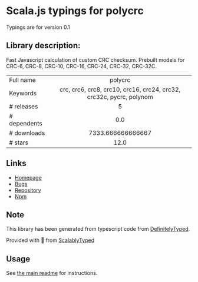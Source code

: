 
# Scala.js typings for polycrc

Typings are for version 0.1

## Library description:
Fast Javascript calculation of custom CRC checksum. Prebuilt models for CRC-6, CRC-8, CRC-10, CRC-16, CRC-24, CRC-32, CRC-32C.

|                    |                 |
| ------------------ | :-------------: |
| Full name          | polycrc |
| Keywords           | crc, crc6, crc8, crc10, crc16, crc24, crc32, crc32c, pycrc, polynom |
| # releases         | 5 |
| # dependents       | 0.0 |
| # downloads        | 7333.666666666667 |
| # stars            | 12.0 |

## Links
- [Homepage](https://github.com/latysheff/node-polycrc#readme)
- [Bugs](https://github.com/latysheff/node-polycrc/issues)
- [Repository](https://github.com/latysheff/node-polycrc)
- [Npm](https://www.npmjs.com/package/polycrc)
    


## Note
This library has been generated from typescript code from [DefinitelyTyped](https://definitelytyped.org).

Provided with :purple_heart: from [ScalablyTyped](https://github.com/oyvindberg/ScalablyTyped)

## Usage
See [the main readme](../../readme.md) for instructions.


